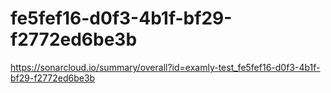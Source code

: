 # fe5fef16-d0f3-4b1f-bf29-f2772ed6be3b
https://sonarcloud.io/summary/overall?id=examly-test_fe5fef16-d0f3-4b1f-bf29-f2772ed6be3b
